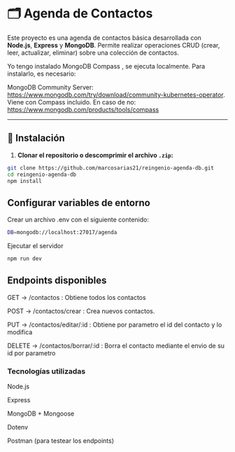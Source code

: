 # 🗂️ Agenda de Contactos

Este proyecto es una agenda de contactos básica desarrollada con **Node.js**, **Express** y **MongoDB**. Permite realizar operaciones CRUD (crear, leer, actualizar, eliminar) sobre una colección de contactos.

Yo tengo instalado MongoDB Compass , se ejecuta localmente. Para instalarlo, es necesario:

MongoDB Community Server: https://www.mongodb.com/try/download/community-kubernetes-operator. Viene con Compass incluido.
En caso de no: https://www.mongodb.com/products/tools/compass

---

## 🚀 Instalación

1. **Clonar el repositorio o descomprimir el archivo `.zip`:**

```bash
git clone https://github.com/marcosarias21/reingenio-agenda-db.git
cd reingenio-agenda-db
npm install
```
## Configurar variables de entorno

Crear un archivo .env con el siguiente contenido:

```bash
DB=mongodb://localhost:27017/agenda
```
Ejecutar el servidor
```bash
npm run dev
```

## Endpoints disponibles

GET -> /contactos : Obtiene todos los contactos

POST -> /contactos/crear : Crea nuevos contactos.

PUT -> /contactos/editar/:id : Obtiene por parametro el id del contacto y lo modifica

DELETE -> /contactos/borrar/:id : Borra el contacto mediante el envio de su id por parametro


### Tecnologías utilizadas
Node.js

Express

MongoDB + Mongoose

Dotenv

Postman (para testear los endpoints)


